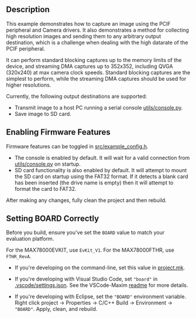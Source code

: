 ## Description

This example demonstrates how to capture an image using the PCIF peripheral and Camera drivers.  It also demonstrates a method for collecting high resolution images and sending them to any arbitrary output destination, which is a challenge when dealing with the high datarate of the PCIF peripheral.

It can perform standard blocking captures up to the memory limits of the device, and streaming DMA captures up to 352x352, including QVGA (320x240) at max camera clock speeds.  Standard blocking captures are the simplest to perform, while the streaming DMA captures should be used for higher resolutions.

Currently, the following output destinations are supported:
* Transmit image to a host PC running a serial console [utils/console.py](utils/console.py).
* Save image to SD card.

## Enabling Firmware Features

Firmware features can be toggled in [src/example_config.h](src/example_config.h).
* The console is enabled by default.  It will wait for a valid connection from [utils/console.py](utils/console.py) on startup.
* SD card functionality is also enabled by default.  It will attempt to mount the SD card on startup using the FAT32 format.  If it detects a blank card has been inserted (the drive name is empty) then it will attempt to format the card to FAT32.

After making any changes, fully clean the project and then rebuild.

## Setting BOARD Correctly

Before you build, ensure you've set the `BOARD` value to match your evaluation platform.

For the MAX78000EVKIT, use `EvKit_V1`.
For the MAX78000FTHR, use `FTHR_RevA`.

* If you're developing on the command-line, set this value in [project.mk](project.mk).

* If you're developing with Visual Studio Code, set `"board"` in [.vscode/settings.json](.vscode/settings.json).  See the VSCode-Maxim [readme](.vscode/readme.md) for more details.

* If you're developing with Eclipse, set the `"BOARD"` environment variable.  Right click project -> Properties -> C/C++ Build -> Environment -> `"BOARD"`.  Apply, clean, and rebuild.